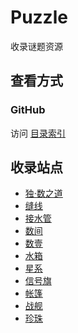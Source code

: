 # Puzzle

收录谜题资源

## 查看方式

### GitHub

访问 [目录索引](SUMMARY.md)

## 收录站点
- [独·数之道](http://www.sudokufans.org.cn/)
- [缝线](https://cn.puzzle-stitches.com/)
- [接水管](https://cn.puzzle-pipes.com/)
- [数间](https://cn.puzzle-heyawake.com/)
- [数壹](https://cn.puzzle-hitori.com/)
- [水箱](https://cn.puzzle-aquarium.com/)
- [星系](https://cn.puzzle-galaxies.com/)
- [信号旗](https://cn.puzzle-shingoki.com/)
- [帐篷](https://cn.puzzle-tents.com/)
- [战舰](https://cn.puzzle-battleships.com/)
- [珍珠](https://cn.puzzle-masyu.com/)